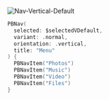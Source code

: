 ![Nav-Vertical-Default](https://github.com/powerhome/playbook-swift/assets/54749071/9343136d-2862-4578-adfc-b4cf9f709b58)

```swift
PBNav(
  selected: $selectedVDefault,
  variant: .normal,
  orientation: .vertical,
  title: "Menu"
) {
  PBNavItem("Photos")
  PBNavItem("Music")
  PBNavItem("Video")
  PBNavItem("Files")
}
```
